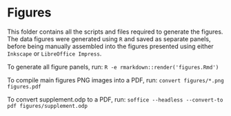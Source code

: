 # Figures

This folder contains all the scripts and files required to generate the figures. The data figures were generated using `R` and saved as separate panels, before being manually assembled into the figures presented using either `Inkscape` or `LibreOffice Impress`.

To generate all figure panels, run:
`R -e rmarkdown::render('figures.Rmd')`

To compile main figures PNG images into a PDF, run:
`convert figures/*.png figures.pdf`

To convert supplement.odp to a PDF, run:
`soffice --headless --convert-to pdf figures/supplement.odp`
